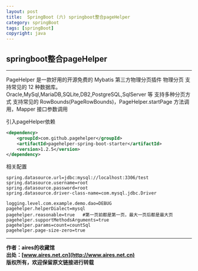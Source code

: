 ```yaml
---
layout: post
title:  SpringBoot (六) springboot整合pageHelper
category: springBoot 
tags: [springBoot]
copyright: java
---
```


## springboot整合pageHelper

---

PageHelper 是一款好用的开源免费的 Mybatis 第三方物理分页插件
物理分页
支持常见的 12 种数据库。Oracle,MySql,MariaDB,SQLite,DB2,PostgreSQL,SqlServer 等
支持多种分页方式
支持常见的 RowBounds(PageRowBounds)，PageHelper.startPage 方法调用，Mapper 接口参数调用

引入pageHelper依赖
```xml
<dependency>
    <groupId>com.github.pagehelper</groupId>
    <artifactId>pagehelper-spring-boot-starter</artifactId>
    <version>1.2.5</version>
</dependency>
```
相关配置
```text
spring.datasource.url=jdbc:mysql://localhost:3306/test
spring.datasource.username=root
spring.datasource.password=root
spring.datasource.driver-class-name=com.mysql.jdbc.Driver
 
logging.level.com.example.demo.dao=DEBUG
pagehelper.helperDialect=mysql
pagehelper.reasonable=true   #第一页前都是第一页，最大一页后都是最大页
pagehelper.supportMethodsArguments=true
pagehelper.params=count=countSql
pagehelper.page-size-zero=true
```

---
**作者：aires的收藏馆**  
**出处：[www.aires.net.cn](http://www.aires.net.cn)**   
**版权所有，欢迎保留原文链接进行转载** 

